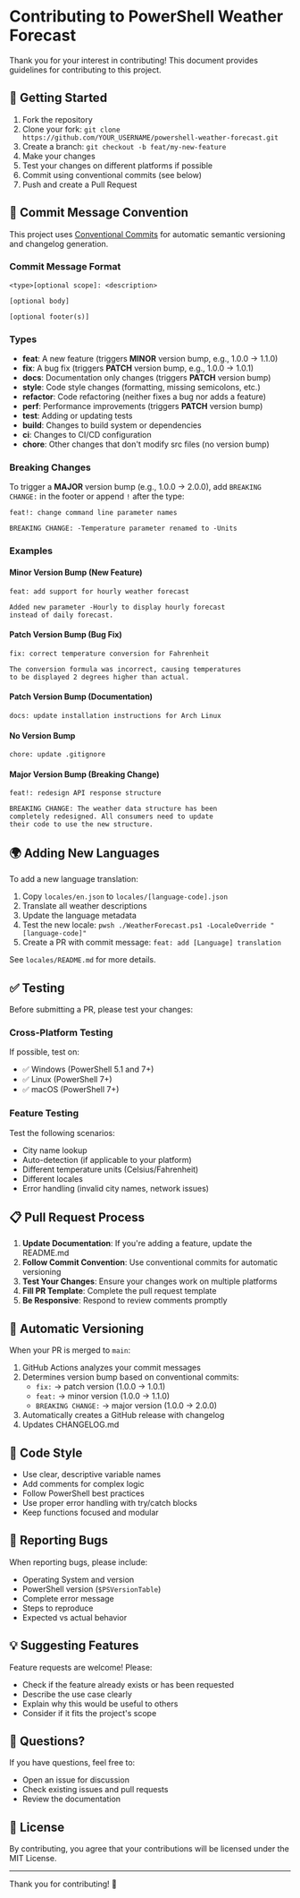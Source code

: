# Contributing to PowerShell Weather Forecast

Thank you for your interest in contributing! This document provides guidelines for contributing to this project.

## 🚀 Getting Started

1. Fork the repository
2. Clone your fork: `git clone https://github.com/YOUR_USERNAME/powershell-weather-forecast.git`
3. Create a branch: `git checkout -b feat/my-new-feature`
4. Make your changes
5. Test your changes on different platforms if possible
6. Commit using conventional commits (see below)
7. Push and create a Pull Request

## 📝 Commit Message Convention

This project uses [Conventional Commits](https://www.conventionalcommits.org/) for automatic semantic versioning and changelog generation.

### Commit Message Format

```
<type>[optional scope]: <description>

[optional body]

[optional footer(s)]
```

### Types

- **feat**: A new feature (triggers **MINOR** version bump, e.g., 1.0.0 → 1.1.0)
- **fix**: A bug fix (triggers **PATCH** version bump, e.g., 1.0.0 → 1.0.1)
- **docs**: Documentation only changes (triggers **PATCH** version bump)
- **style**: Code style changes (formatting, missing semicolons, etc.)
- **refactor**: Code refactoring (neither fixes a bug nor adds a feature)
- **perf**: Performance improvements (triggers **PATCH** version bump)
- **test**: Adding or updating tests
- **build**: Changes to build system or dependencies
- **ci**: Changes to CI/CD configuration
- **chore**: Other changes that don't modify src files (no version bump)

### Breaking Changes

To trigger a **MAJOR** version bump (e.g., 1.0.0 → 2.0.0), add `BREAKING CHANGE:` in the footer or append `!` after the type:

```
feat!: change command line parameter names

BREAKING CHANGE: -Temperature parameter renamed to -Units
```

### Examples

#### Minor Version Bump (New Feature)
```
feat: add support for hourly weather forecast

Added new parameter -Hourly to display hourly forecast
instead of daily forecast.
```

#### Patch Version Bump (Bug Fix)
```
fix: correct temperature conversion for Fahrenheit

The conversion formula was incorrect, causing temperatures
to be displayed 2 degrees higher than actual.
```

#### Patch Version Bump (Documentation)
```
docs: update installation instructions for Arch Linux
```

#### No Version Bump
```
chore: update .gitignore
```

#### Major Version Bump (Breaking Change)
```
feat!: redesign API response structure

BREAKING CHANGE: The weather data structure has been
completely redesigned. All consumers need to update
their code to use the new structure.
```

## 🌍 Adding New Languages

To add a new language translation:

1. Copy `locales/en.json` to `locales/[language-code].json`
2. Translate all weather descriptions
3. Update the language metadata
4. Test the new locale: `pwsh ./WeatherForecast.ps1 -LocaleOverride "[language-code]"`
5. Create a PR with commit message: `feat: add [Language] translation`

See `locales/README.md` for more details.

## ✅ Testing

Before submitting a PR, please test your changes:

### Cross-Platform Testing

If possible, test on:
- ✅ Windows (PowerShell 5.1 and 7+)
- ✅ Linux (PowerShell 7+)
- ✅ macOS (PowerShell 7+)

### Feature Testing

Test the following scenarios:
- City name lookup
- Auto-detection (if applicable to your platform)
- Different temperature units (Celsius/Fahrenheit)
- Different locales
- Error handling (invalid city names, network issues)

## 📋 Pull Request Process

1. **Update Documentation**: If you're adding a feature, update the README.md
2. **Follow Commit Convention**: Use conventional commits for automatic versioning
3. **Test Your Changes**: Ensure your changes work on multiple platforms
4. **Fill PR Template**: Complete the pull request template
5. **Be Responsive**: Respond to review comments promptly

## 🔄 Automatic Versioning

When your PR is merged to `main`:

1. GitHub Actions analyzes your commit messages
2. Determines version bump based on conventional commits:
   - `fix:` → patch version (1.0.0 → 1.0.1)
   - `feat:` → minor version (1.0.0 → 1.1.0)
   - `BREAKING CHANGE:` → major version (1.0.0 → 2.0.0)
3. Automatically creates a GitHub release with changelog
4. Updates CHANGELOG.md

## 📜 Code Style

- Use clear, descriptive variable names
- Add comments for complex logic
- Follow PowerShell best practices
- Use proper error handling with try/catch blocks
- Keep functions focused and modular

## 🐛 Reporting Bugs

When reporting bugs, please include:

- Operating System and version
- PowerShell version (`$PSVersionTable`)
- Complete error message
- Steps to reproduce
- Expected vs actual behavior

## 💡 Suggesting Features

Feature requests are welcome! Please:

- Check if the feature already exists or has been requested
- Describe the use case clearly
- Explain why this would be useful to others
- Consider if it fits the project's scope

## 📧 Questions?

If you have questions, feel free to:
- Open an issue for discussion
- Check existing issues and pull requests
- Review the documentation

## 📄 License

By contributing, you agree that your contributions will be licensed under the MIT License.

---

Thank you for contributing! 🎉

